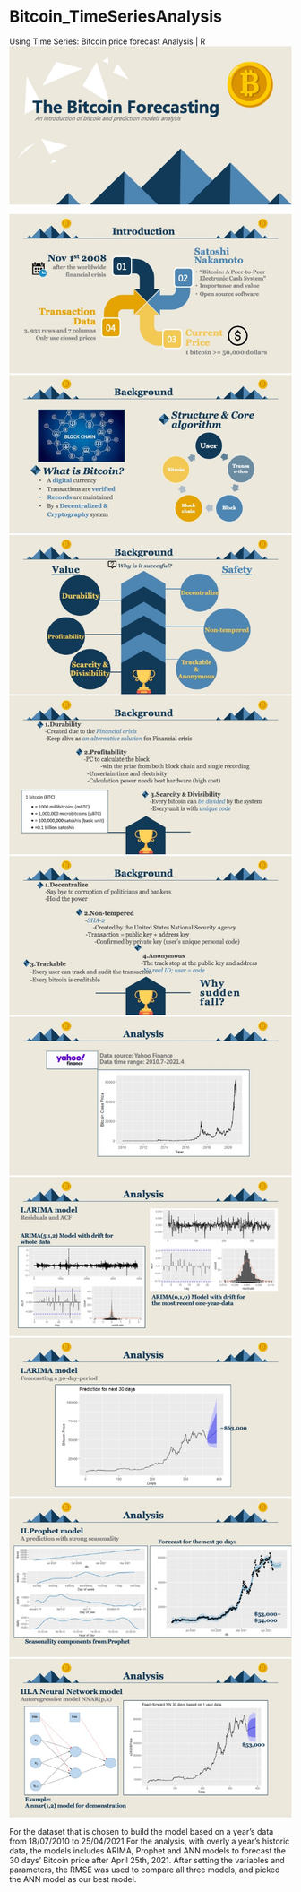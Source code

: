# Bitcoin_TimeSeriesAnalysis
Using Time Series: Bitcoin price forecast Analysis | R
![This is an image](https://github.com/evajryang/Bitcoin_TimeSeriesAnalysis/blob/main/Presentation/Slide1.jpeg)

![This is an image](https://github.com/evajryang/Bitcoin_TimeSeriesAnalysis/blob/main/Presentation/Slide2.jpeg)
![This is an image](https://github.com/evajryang/Bitcoin_TimeSeriesAnalysis/blob/main/Presentation/Slide3.jpeg)
![This is an image](https://github.com/evajryang/Bitcoin_TimeSeriesAnalysis/blob/main/Presentation/Slide4.jpeg)
![This is an image](https://github.com/evajryang/Bitcoin_TimeSeriesAnalysis/blob/main/Presentation/Slide5.jpeg)
![This is an image](https://github.com/evajryang/Bitcoin_TimeSeriesAnalysis/blob/main/Presentation/Slide6.jpeg)
![This is an image](https://github.com/evajryang/Bitcoin_TimeSeriesAnalysis/blob/main/Presentation/Slide7.jpeg)
![This is an image](https://github.com/evajryang/Bitcoin_TimeSeriesAnalysis/blob/main/Presentation/Slide8.jpeg)
![This is an image](https://github.com/evajryang/Bitcoin_TimeSeriesAnalysis/blob/main/Presentation/Slide9.jpeg)
![This is an image](https://github.com/evajryang/Bitcoin_TimeSeriesAnalysis/blob/main/Presentation/Slide10.jpeg)
![This is an image](https://github.com/evajryang/Bitcoin_TimeSeriesAnalysis/blob/main/Presentation/Slide11.jpeg)

For the dataset that is chosen to build the model based on a year’s data from 18/07/2010 to 25/04/2021  For the analysis, with overly a year’s historic data, the models includes ARIMA, Prophet and ANN models to forecast the 30 days’ Bitcoin price after April 25th, 2021. After setting the variables and parameters, the RMSE was used to compare all three models, and picked the ANN model as our best model.
